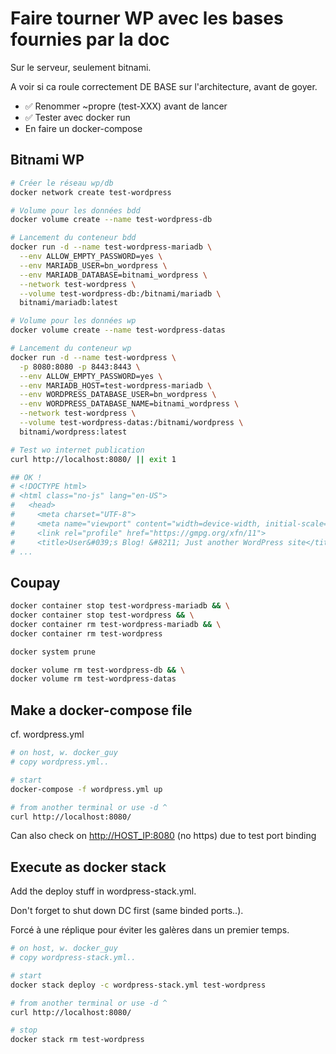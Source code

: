 # Faire tourner WP avec les bases fournies par la doc

Sur le serveur, seulement bitnami.

A voir si ca roule correctement DE BASE sur l'architecture, avant de goyer.

- ✅ Renommer ~propre (test-XXX) avant de lancer
- ✅ Tester avec docker run
- En faire un docker-compose

## Bitnami WP

```bash
# Créer le réseau wp/db
docker network create test-wordpress

# Volume pour les données bdd
docker volume create --name test-wordpress-db

# Lancement du conteneur bdd
docker run -d --name test-wordpress-mariadb \
  --env ALLOW_EMPTY_PASSWORD=yes \
  --env MARIADB_USER=bn_wordpress \
  --env MARIADB_DATABASE=bitnami_wordpress \
  --network test-wordpress \
  --volume test-wordpress-db:/bitnami/mariadb \
  bitnami/mariadb:latest

# Volume pour les données wp
docker volume create --name test-wordpress-datas

# Lancement du conteneur wp
docker run -d --name test-wordpress \
  -p 8080:8080 -p 8443:8443 \
  --env ALLOW_EMPTY_PASSWORD=yes \
  --env MARIADB_HOST=test-wordpress-mariadb \
  --env WORDPRESS_DATABASE_USER=bn_wordpress \
  --env WORDPRESS_DATABASE_NAME=bitnami_wordpress \
  --network test-wordpress \
  --volume test-wordpress-datas:/bitnami/wordpress \
  bitnami/wordpress:latest

# Test wo internet publication
curl http://localhost:8080/ || exit 1

## OK !
# <!DOCTYPE html>
# <html class="no-js" lang="en-US">
#   <head>
#     <meta charset="UTF-8">
#     <meta name="viewport" content="width=device-width, initial-scale=1.0" >
#     <link rel="profile" href="https://gmpg.org/xfn/11">
#     <title>User&#039;s Blog! &#8211; Just another WordPress site</title>
# ...
```

## Coupay

```bash
docker container stop test-wordpress-mariadb && \
docker container stop test-wordpress && \
docker container rm test-wordpress-mariadb && \
docker container rm test-wordpress

docker system prune

docker volume rm test-wordpress-db && \
docker volume rm test-wordpress-datas
```

## Make a docker-compose file

cf. wordpress.yml

```bash
# on host, w. docker_guy
# copy wordpress.yml..

# start
docker-compose -f wordpress.yml up

# from another terminal or use -d ^
curl http://localhost:8080/
```

Can also check on [http://HOST_IP:8080](http://HOST_IP:8080) (no https) due to test port binding

## Execute as docker stack

Add the deploy stuff in wordpress-stack.yml.

Don't forget to shut down DC first (same binded ports..).

Forcé à une réplique pour éviter les galères dans un premier temps.

```bash
# on host, w. docker_guy
# copy wordpress-stack.yml..

# start
docker stack deploy -c wordpress-stack.yml test-wordpress

# from another terminal or use -d ^
curl http://localhost:8080/

# stop
docker stack rm test-wordpress
```
